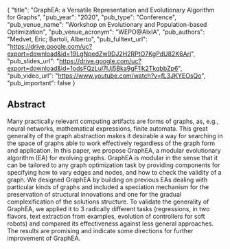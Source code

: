 {
  "title": "GraphEA: a Versatile Representation and Evolutionary Algorithm for Graphs",
  "pub_year": "2020",
  "pub_type": "Conference",
  "pub_venue_name": "Workshop on Evolutionary and Population-based Optimization",
  "pub_venue_acronym": "WEPO@AIxIA",
  "pub_authors": "Medvet, Eric; Bartoli, Alberto",
  "pub_fulltext_url": "https://drive.google.com/uc?export=download&id=19LgNpedZw9DJ2H2RPtO7KgPdU82K6Ari",
  "pub_slides_url": "https://drive.google.com/uc?export=download&id=1odsFQzLul7lJj5Bka9gF1Ik2TkqbbZp6",
  "pub_video_url": "https://www.youtube.com/watch?v=fL3JKYEOsQo",
  "pub_important": false
}

## Abstract
Many practically relevant computing artifacts are forms of graphs, as, e.g., neural networks, mathematical expressions, finite automata. This great generality of the graph abstraction makes it desirable a way for searching in the space of graphs  able to work effectively regardless of the graph form and application. In this paper, we propose GraphEA, a modular evolutionary algorithm (EA) for evolving graphs. GraphEA is modular in the sense that it can be tailored to any graph optimization task by providing components for specifying how to vary edges and nodes, and how to check the validity of a graph. We designed GraphEA by building on previous EAs dealing with particular kinds of graphs and included a speciation mechanism for the preservation of structural innovations and one for the gradual complexification of the solutions structure. To validate the generality of GraphEA, we applied it to 3 radically different tasks (regressions, in two flavors, text extraction from examples, evolution of controllers for soft robots) and compared its effectiveness against less general approaches. The results are promising and indicate some directions for further improvement of GraphEA.
